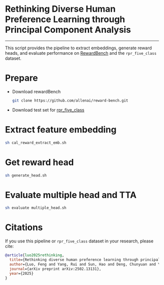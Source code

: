 # Rethinking Diverse Human Preference Learning through Principal Component Analysis
--------------

This script provides the pipeline to extract embeddings, generate reward heads, and evaluate performance on [RewardBench](https://github.com/allenai/reward-bench) and the `rpr_five_class` dataset.


# Prepare
- Download rewardBench 
  ```bash
  git clone https://github.com/allenai/reward-bench.git
  ```
- Download test set for [rpr_five_class](https://huggingface.co/datasets/amandaa/rpr_five_class/tree/main)
  
# Extract feature embedding
```bash
sh cal_reward_extract_emb.sh
```
# Get reward head
```bash
sh generate_head.sh
```
# Evaluate multiple head and TTA
```bash
sh evaluate multiple_head.sh
```
# Citations
If you use this pipeline or `rpr_five_class` dataset in your research, please cite:

```bibtex
@article{luo2025rethinking,
  title={Rethinking diverse human preference learning through principal component analysis},
  author={Luo, Feng and Yang, Rui and Sun, Hao and Deng, Chunyuan and Yao, Jiarui and Shen, Jingyan and Zhang, Huan and Chen, Hanjie},
  journal={arXiv preprint arXiv:2502.13131},
  year={2025}
}
```